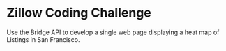 # Zillow Coding Challenge
Use the Bridge API to develop a single web page displaying a heat map of Listings in San Francisco.
